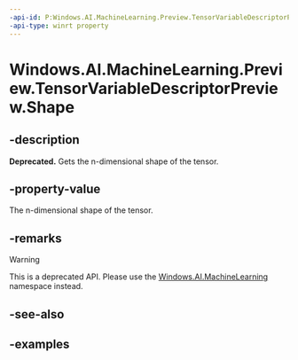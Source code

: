 ```yaml
---
-api-id: P:Windows.AI.MachineLearning.Preview.TensorVariableDescriptorPreview.Shape
-api-type: winrt property
---
```


<!-- Property syntax.
public IIterable<uint> Shape { get; }
-->

# Windows.AI.MachineLearning.Preview.TensorVariableDescriptorPreview.Shape

## -description

**Deprecated.** Gets the n-dimensional shape of the tensor.

## -property-value
The n-dimensional shape of the tensor.

## -remarks

> [!Warning]
> This is a deprecated API. Please use the [Windows.AI.MachineLearning](../windows.ai.machinelearning/windows_ai_machinelearning.md) namespace instead.

## -see-also

## -examples

